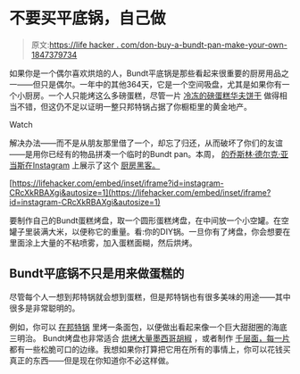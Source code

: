 # 不要买平底锅，自己做

> 原文:[https://life hacker . com/don-buy-a-bundt-pan-make-your-own-1847379734](https://lifehacker.com/dont-buy-a-bundt-pan-make-your-own-1847379734)

如果你是一个偶尔喜欢烘焙的人，Bundt平底锅是那些看起来很重要的厨房用品之一——但只是偶尔。一年中的其他364天，它是一个空间吸盘，尤其是如果你有一个小厨房。一个人只能烤这么多磅蛋糕，尽管一片 [冷冻的磅蛋糕华夫饼干](https://lifehacker.com/you-should-waffle-slices-of-frozen-pound-cake-1844357285) 做得相当不错，但这仍不足以证明一整只邦特锅占据了你橱柜里的黄金地产。

Watch

解决办法——而不是从朋友那里借了一个，却忘了归还，从而破坏了你们的友谊——是用你已经有的物品拼凑一个临时的Bundt pan。本周， [的乔斯林·德尔克·亚当斯在Instagram](https://grandbaby-cakes.com/about/) 上展示了这个 [厨房黑客。](https://www.instagram.com/p/CRcXkRBAXgi/)

 [https://lifehacker.com/embed/inset/iframe?id=instagram-CRcXkRBAXgi&autosize=1](https://lifehacker.com/embed/inset/iframe?id=instagram-CRcXkRBAXgi&autosize=1) 

要制作自己的Bundt蛋糕烤盘，取一个圆形蛋糕烤盘，在中间放一个小空罐。在空罐子里装满大米，以便称它的重量。看:你的DIY锅。一旦你有了烤盘，你会想要在里面涂上大量的不粘喷雾，加入蛋糕面糊，然后烘烤。

## Bundt平底锅不只是用来做蛋糕的

尽管每个人一想到邦特锅就会想到蛋糕，但是邦特锅也有很多美味的用途——其中很多是非常聪明的。

例如，你可以 [在邦特锅](https://4sonrus.com/cold-cut-bundt-pan-sub-sandwich/) 里烤一条面包，以便做出看起来像一个巨大甜甜圈的海底三明治。 Bundt烤盘也非常适合 [烘烤大量墨西哥胡椒](https://www.tasteofhome.com/collection/bundt-pan-uses/) ，或者制作 [千层面，每一片](https://jamiegeller.com/recipes/bundt-pan-lasagna/) 都有一些松脆可口的边缘。我想如果你打算把它用在所有的事情上，你可以花钱买真正的东西——但是现在你知道你不必这样做。